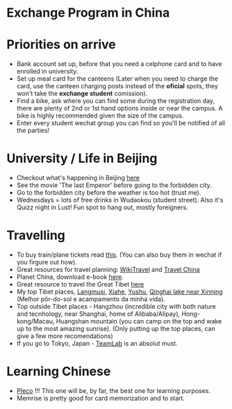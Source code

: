# Exchange Program in China


# Priorities on arrive
* Bank account set up, before that you need a celphone card and to have enrolled in university.
* Set up meal card for the canteens (Later when you need to charge the card, use the canteen charging posts instead of the __oficial__ spots, they won't take the __exchange student__ comission).
* Find a bike, ask where you can find some during the registration day, there are plenty of 2nd or 1st hand options inside or near the campus. A bike is highly recommended given the size of the campus.
* Enter every student wechat group you can find so you'll be notified of all the parties!


# University / Life in Beijing

* Checkout what's happening in Beijing [here](https://www.thebeijinger.com/visitor-guide)
* See the movie 'The last Emperor' before going to the forbidden city.
* Go to the forbidden city before the weather is too hot (trust me).
* Wednesdays = lots of free drinks in Wudaokou (student street). Also it's Quizz night in Lust! Fun spot to hang out, mostly foreigners.

# Travelling 
 * To buy train/plane tickets read [this](https://fr.trip.com/trains/how-to-buy-train-tickets.html/). (You can also buy them in wechat if you firgure out how). 
* Great resources for travel planning: [WikiTravel](https://wikitravel.org/en/Main_Page) and [Travel China](https://www.travelchinaguide.com/)
* Planet China, download e-book [here](http://93.174.95.29/_ads/A8E09C20BF952EC200775AFE0FEB2288).
* Great resource to travel the Great Tibet [here](https://www.thelandofsnows.com/)
* My top Tibet places, [Langmusi](https://www.google.com/search?safe=active&client=firefox-b-d&sxsrf=ACYBGNSd0tm44LJLJUHXNjbAnY5i6js2jg:1579705594807&q=langmusi&spell=1&sa=X&ved=2ahUKEwi13c_2vZfnAhX9UBUIHYsJBnAQBSgAegQIAhAq&biw=2003&bih=1006), [Xiahe](https://www.google.com/search?safe=active&client=firefox-b-d&biw=2003&bih=1006&sxsrf=ACYBGNQoggwbyKsBky-kd47VRNGTZRAJHQ%3A1579705597017&ei=_WQoXtFOwtDGA-yAhoAI&q=Xiahe&oq=Xiahe&gs_l=psy-ab.3..0i203l9j0i10i203.50719.50719..51246...1.0..1.202.507.0j2j1......0....2j1..gws-wiz.......35i39j0i30.r854JZEFM5Y&ved=0ahUKEwiRwdb3vZfnAhVCqHEKHWyAAYAQ4dUDCAo&uact=5), [Yushu](https://www.google.com/search?safe=active&client=firefox-b-d&biw=2003&bih=1006&sxsrf=ACYBGNSwH1Li46T9Q8m1Z2zN995NrZbykg%3A1579705656624&ei=OGUoXvnbJYaV1fAP---rkA4&q=qinghai+yushu&oq=qinghai+yus&gs_l=psy-ab.1.0.0i22i30l6.15843.17881..19672...0.0..0.417.2648.0j11j1j1j1......0....1..gws-wiz.......35i39j0i203j0i10i203j0j0i10.s72unDKBgQ4), [Qinghai lake near Xinning](https://www.google.com/search?safe=active&client=firefox-b-d&biw=2003&bih=1006&sxsrf=ACYBGNRZ7N4c9AUuR2Hg0MbCYciWoBgoeA%3A1579705677506&ei=TWUoXrvOHoaq1fAP7e666AQ&q=qinghai+lake&oq=qinghai+lake&gs_l=psy-ab.3..35i39j0i203l9.46229.48071..48197...2.0..0.182.1142.0j8......0....1..gws-wiz.......0i22i30.ROPlqtaHfZo&ved=0ahUKEwj7qIeevpfnAhUGVRUIHW23Dk0Q4dUDCAo&uact=5) (Melhor pôr-do-sol e acampamento da minha vida).
* Top outside Tibet places - Hangzhou (incredible city with both nature and tecnhology, near Shanghai, home of Alibaba/Alipay), Hong-kong/Macau, Huangshan mountain (you can camp on the top and wake up to the most amazing sunrise). (Only putting up the top places, can give a few more recomendations)
* If you go to Tokyo, Japan - [TeamLab](https://www.teamlab.art/e/?type=pickup) is an absolut must.
        
# Learning Chinese
* [Pleco](https://www.pleco.com/) !!! This one will be, by far, the best one for learning purposes.
* Memrise is pretty good for card memorization and to start.
